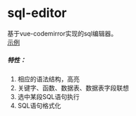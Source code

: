# sql-editor
基于vue-codemirror实现的sql编辑器。<br/>
[示例](https://spring011.github.io/sql-editor/dist/index.html)

##### 特性：
1. 相应的语法结构，高亮
2. 关键字、函数、数据表、数据表字段联想
3. 选中某段SQL语句执行
4. SQL语句格式化
